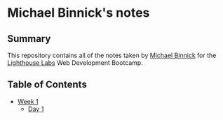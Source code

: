 # Michael Binnick's notes
## Summary

This repository contains all of the notes taken by [Michael Binnick](https://github.com/MichaelBinnick) for the [Lighthouse Labs](https://www.lighthouselabs.ca) Web Development Bootcamp.

## Table of Contents

* [Week 1](/Week_1)
  * [Day 1](/Day_1)